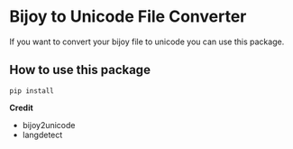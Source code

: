 # Bijoy to Unicode File Converter

If you want to convert your bijoy file to unicode you can use this package.

## How to use this package

`pip install `


**Credit**
- bijoy2unicode
- langdetect
